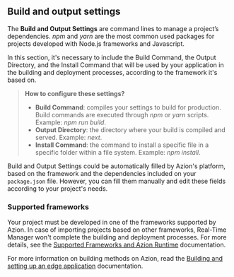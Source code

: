 ## Build and output settings

The **Build and Output Settings** are command lines to manage a project’s dependencies. *npm* and *yarn* are the most common used packages for projects developed with Node.js frameworks and Javascript.

In this section, it's necessary to include the Build Command, the Output Directory, and the Install Command that will be used by your application in the building and deployment processes, according to the framework it's based on.

> **How to configure these settings?**
>
> - **Build Command**: compiles your settings to build for production. Build commands are executed through *npm* or *yarn* scripts. Example: *npm run build*.
> - **Output Directory**: the directory where your build is compiled and served. Example: *next*.
> - **Install Command**: the command to install a specific file in a specific folder within a file system. Example: *npm install*.

Build and Output Settings could be automatically filled by Azion's platform, based on the framework and the dependencies included on your `package.json` file. However, you can fill them manually and edit these fields according to your project's needs.

### Supported frameworks

Your project must be developed in one of the frameworks supported by Azion. In case of importing projects based on other frameworks, Real-Time Manager won't complete the building and deployment processes. For more details, see the [Supported Frameworks and Azion Runtime](https://www.azion.com/en/documentation/products/edge-application/edge-functions/runtime/overview/) documentation.

For more information on building methods on Azion, read the [Building and setting up an edge application](https://www.azion.com/en//documentation/products/getting-started/build-edge-applications/) documentation.
